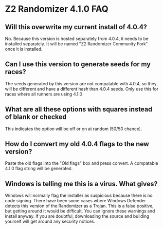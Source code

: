 # Z2 Randomizer 4.1.0 FAQ

## Will this overwrite my current install of 4.0.4?

No. Because this version is hosted separately from 4.0.4, it needs to be installed separately. It will be named "Z2 Randomizer Community Fork" once it is installed.

## Can I use this version to generate seeds for my races?

The seeds generated by this version are not compatable with 4.0.4, so they will be different and have a different hash than 4.0.4 seeds. Only use this for races where all runners are using 4.1.0

## What are all these options with squares instead of blank or checked

This indicates the option will be off or on at random (50/50 chance).

## How do I convert my old 4.0.4 flags to the new version?

Paste the old flags into the "Old flags" box and press convert. A compatable 4.1.0 flag string will be generated.

## Windows is telling me this is a virus. What gives?

Windows will normally flag the installer as suspicious because there is no code signing. There have been some cases where Windows Defender detects this version of the Randomizer as a Trojan. This is a false positive, but getting around it would be difficult. You can ignore these warnings and install anyway. If you are doubtful, downloading the source and building yourself will get around any security notices.
